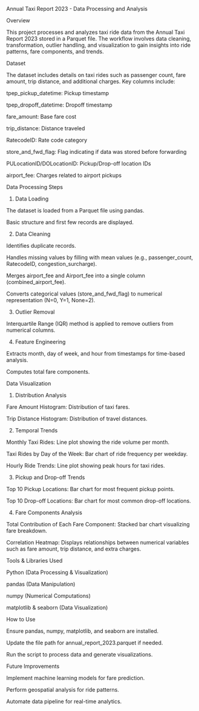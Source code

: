 Annual Taxi Report 2023 - Data Processing and Analysis

Overview

This project processes and analyzes taxi ride data from the Annual Taxi Report 2023 stored in a Parquet file. The workflow involves data cleaning, transformation, outlier handling, and visualization to gain insights into ride patterns, fare components, and trends.

Dataset

The dataset includes details on taxi rides such as passenger count, fare amount, trip distance, and additional charges. Key columns include:

tpep_pickup_datetime: Pickup timestamp

tpep_dropoff_datetime: Dropoff timestamp

fare_amount: Base fare cost

trip_distance: Distance traveled

RatecodeID: Rate code category

store_and_fwd_flag: Flag indicating if data was stored before forwarding

PULocationID/DOLocationID: Pickup/Drop-off location IDs

airport_fee: Charges related to airport pickups


Data Processing Steps

1. Data Loading

The dataset is loaded from a Parquet file using pandas.

Basic structure and first few records are displayed.

2. Data Cleaning

Identifies duplicate records.

Handles missing values by filling with mean values (e.g., passenger_count, RatecodeID, congestion_surcharge).

Merges airport_fee and Airport_fee into a single column (combined_airport_fee).

Converts categorical values (store_and_fwd_flag) to numerical representation (N=0, Y=1, None=2).

3. Outlier Removal

Interquartile Range (IQR) method is applied to remove outliers from numerical columns.

4. Feature Engineering

Extracts month, day of week, and hour from timestamps for time-based analysis.

Computes total fare components.


Data Visualization

1. Distribution Analysis

Fare Amount Histogram: Distribution of taxi fares.

Trip Distance Histogram: Distribution of travel distances.

2. Temporal Trends

Monthly Taxi Rides: Line plot showing the ride volume per month.

Taxi Rides by Day of the Week: Bar chart of ride frequency per weekday.

Hourly Ride Trends: Line plot showing peak hours for taxi rides.

3. Pickup and Drop-off Trends

Top 10 Pickup Locations: Bar chart for most frequent pickup points.

Top 10 Drop-off Locations: Bar chart for most common drop-off locations.

4. Fare Components Analysis

Total Contribution of Each Fare Component: Stacked bar chart visualizing fare breakdown.

Correlation Heatmap: Displays relationships between numerical variables such as fare amount, trip distance, and extra charges.



Tools & Libraries Used

Python (Data Processing & Visualization)

pandas (Data Manipulation)

numpy (Numerical Computations)

matplotlib & seaborn (Data Visualization)


How to Use

Ensure pandas, numpy, matplotlib, and seaborn are installed.

Update the file path for annual_report_2023.parquet if needed.

Run the script to process data and generate visualizations.


Future Improvements

Implement machine learning models for fare prediction.

Perform geospatial analysis for ride patterns.

Automate data pipeline for real-time analytics.
